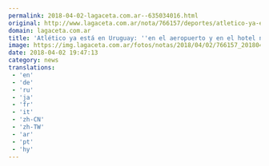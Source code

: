 ```yaml
---
permalink: 2018-04-02-lagaceta.com.ar--635034016.html
original: http://www.lagaceta.com.ar/nota/766157/deportes/atletico-ya-esta-uruguay-en-aeropuerto-hotel-nos-recibieron-mejor-manera-conto-leito.html
domain: lagaceta.com.ar
title: 'Atlético ya está en Uruguay: ''en el aeropuerto y en el hotel nos recibieron de la mejor manera'', contó Leito'
image: https://img.lagaceta.com.ar/fotos/notas/2018/04/02/766157_20180402161154.jpg
date: 2018-04-02 19:47:13
category: news
translations: 
 - 'en'
 - 'de'
 - 'ru'
 - 'ja'
 - 'fr'
 - 'it'
 - 'zh-CN'
 - 'zh-TW'
 - 'ar'
 - 'pt'
 - 'hy'
---
```


